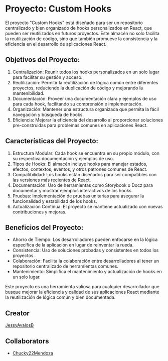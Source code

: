 
# Proyecto: Custom Hooks

El proyecto "Custom Hooks" está diseñado para ser un repositorio centralizado y bien organizado de hooks personalizados en React, que pueden ser reutilizados en futuros proyectos. Este almacén no solo facilita la reutilización de código, sino que también promueve la consistencia y la eficiencia en el desarrollo de aplicaciones React.

## Objetivos del Proyecto:

1. Centralización: Reunir todos los hooks personalizados en un solo lugar para facilitar su gestión y acceso.
2. Reutilización: Permitir la reutilización de lógica común entre diferentes proyectos, reduciendo la duplicación de código y mejorando la mantenibilidad.
3. Documentación: Proveer una documentación clara y ejemplos de uso para cada hook, facilitando su comprensión e implementación.
4. Organización: Mantener una estructura organizada que permita la fácil navegación y búsqueda de hooks.
5. Eficiencia: Mejorar la eficiencia del desarrollo al proporcionar soluciones pre-construidas para problemas comunes en aplicaciones React.

## Características del Proyecto:

1. Estructura Modular: Cada hook se encuentra en su propio módulo, con su respectiva documentación y ejemplos de uso.
2. Tipos de Hooks: El almacén incluye hooks para manejar estados, efectos, contextos, eventos, y otros patrones comunes de React.
3. Compatibilidad: Los hooks están diseñados para ser compatibles con las versiones más recientes de React.
4. Documentación: Uso de herramientas como Storybook o Docz para documentar y mostrar ejemplos interactivos de los hooks.
5. Pruebas: Implementación de pruebas unitarias para asegurar la funcionalidad y estabilidad de los hooks.
6. Actualización Continua: El proyecto se mantiene actualizado con nuevas contribuciones y mejoras.

## Beneficios del Proyecto:

- Ahorro de Tiempo: Los desarrolladores pueden enfocarse en la lógica específica de la aplicación en lugar de reinventar la rueda.
- Consistencia: Uso de soluciones probadas y consistentes en todos los proyectos.
- Colaboración: Facilita la colaboración entre desarrolladores al tener un repositorio centralizado de herramientas comunes.
- Mantenimiento: Simplifica el mantenimiento y actualización de hooks en un solo lugar.

Este proyecto es una herramienta valiosa para cualquier desarrollador que busque mejorar la eficiencia y calidad de sus aplicaciones React mediante la reutilización de lógica común y bien documentada.

## Creator

[JessyAvalosB](https://github.com/JessyAvalosB)

## Collaborators

- [Chucky22Mendoza](https://github.com/Chucky22Mendoza)

